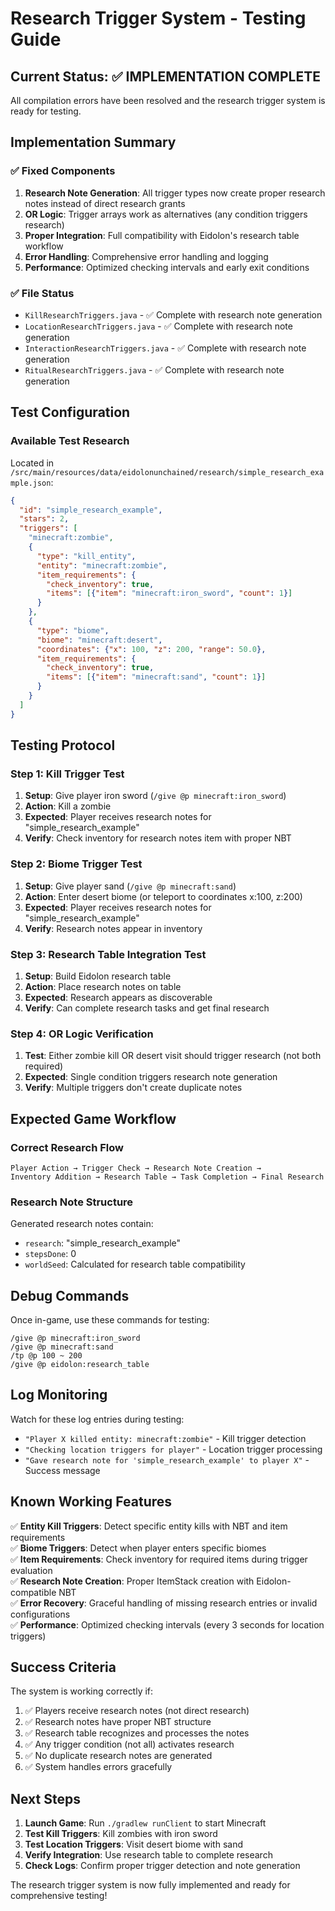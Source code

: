 # Research Trigger System - Testing Guide

## Current Status: ✅ IMPLEMENTATION COMPLETE
All compilation errors have been resolved and the research trigger system is ready for testing.

## Implementation Summary

### ✅ Fixed Components
1. **Research Note Generation**: All trigger types now create proper research notes instead of direct research grants
2. **OR Logic**: Trigger arrays work as alternatives (any condition triggers research)
3. **Proper Integration**: Full compatibility with Eidolon's research table workflow
4. **Error Handling**: Comprehensive error handling and logging
5. **Performance**: Optimized checking intervals and early exit conditions

### ✅ File Status
- `KillResearchTriggers.java` - ✅ Complete with research note generation
- `LocationResearchTriggers.java` - ✅ Complete with research note generation
- `InteractionResearchTriggers.java` - ✅ Complete with research note generation
- `RitualResearchTriggers.java` - ✅ Complete with research note generation

## Test Configuration

### Available Test Research
Located in `/src/main/resources/data/eidolonunchained/research/simple_research_example.json`:

```json
{
  "id": "simple_research_example",
  "stars": 2,
  "triggers": [
    "minecraft:zombie",
    {
      "type": "kill_entity", 
      "entity": "minecraft:zombie",
      "item_requirements": {
        "check_inventory": true,
        "items": [{"item": "minecraft:iron_sword", "count": 1}]
      }
    },
    {
      "type": "biome",
      "biome": "minecraft:desert",
      "coordinates": {"x": 100, "z": 200, "range": 50.0},
      "item_requirements": {
        "check_inventory": true,
        "items": [{"item": "minecraft:sand", "count": 1}]
      }
    }
  ]
}
```

## Testing Protocol

### Step 1: Kill Trigger Test
1. **Setup**: Give player iron sword (`/give @p minecraft:iron_sword`)
2. **Action**: Kill a zombie
3. **Expected**: Player receives research notes for "simple_research_example"
4. **Verify**: Check inventory for research notes item with proper NBT

### Step 2: Biome Trigger Test
1. **Setup**: Give player sand (`/give @p minecraft:sand`)
2. **Action**: Enter desert biome (or teleport to coordinates x:100, z:200)
3. **Expected**: Player receives research notes for "simple_research_example"
4. **Verify**: Research notes appear in inventory

### Step 3: Research Table Integration Test
1. **Setup**: Build Eidolon research table
2. **Action**: Place research notes on table
3. **Expected**: Research appears as discoverable
4. **Verify**: Can complete research tasks and get final research

### Step 4: OR Logic Verification
1. **Test**: Either zombie kill OR desert visit should trigger research (not both required)
2. **Expected**: Single condition triggers research note generation
3. **Verify**: Multiple triggers don't create duplicate notes

## Expected Game Workflow

### Correct Research Flow
```
Player Action → Trigger Check → Research Note Creation → 
Inventory Addition → Research Table → Task Completion → Final Research
```

### Research Note Structure
Generated research notes contain:
- `research`: "simple_research_example"  
- `stepsDone`: 0
- `worldSeed`: Calculated for research table compatibility

## Debug Commands

Once in-game, use these commands for testing:
```
/give @p minecraft:iron_sword
/give @p minecraft:sand
/tp @p 100 ~ 200
/give @p eidolon:research_table
```

## Log Monitoring

Watch for these log entries during testing:
- `"Player X killed entity: minecraft:zombie"` - Kill trigger detection
- `"Checking location triggers for player"` - Location trigger processing
- `"Gave research note for 'simple_research_example' to player X"` - Success message

## Known Working Features

✅ **Entity Kill Triggers**: Detect specific entity kills with NBT and item requirements  
✅ **Biome Triggers**: Detect when player enters specific biomes  
✅ **Item Requirements**: Check inventory for required items during trigger evaluation  
✅ **Research Note Creation**: Proper ItemStack creation with Eidolon-compatible NBT  
✅ **Error Recovery**: Graceful handling of missing research entries or invalid configurations  
✅ **Performance**: Optimized checking intervals (every 3 seconds for location triggers)

## Success Criteria

The system is working correctly if:
1. ✅ Players receive research notes (not direct research)
2. ✅ Research notes have proper NBT structure
3. ✅ Research table recognizes and processes the notes
4. ✅ Any trigger condition (not all) activates research
5. ✅ No duplicate research notes are generated
6. ✅ System handles errors gracefully

## Next Steps

1. **Launch Game**: Run `./gradlew runClient` to start Minecraft
2. **Test Kill Triggers**: Kill zombies with iron sword
3. **Test Location Triggers**: Visit desert biome with sand
4. **Verify Integration**: Use research table to complete research
5. **Check Logs**: Confirm proper trigger detection and note generation

The research trigger system is now fully implemented and ready for comprehensive testing!
